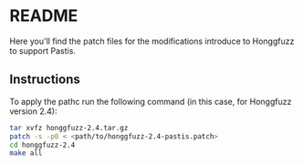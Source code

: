# README

Here you'll find the patch files for the modifications introduce to Honggfuzz
to support Pastis.

## Instructions

To apply the pathc run the following command (in this case, for Honggfuzz
version 2.4):

```bash
tar xvfz honggfuzz-2.4.tar.gz
patch -s -p0 < <path/to/honggfuzz-2.4-pastis.patch>
cd honggfuzz-2.4
make all
```
